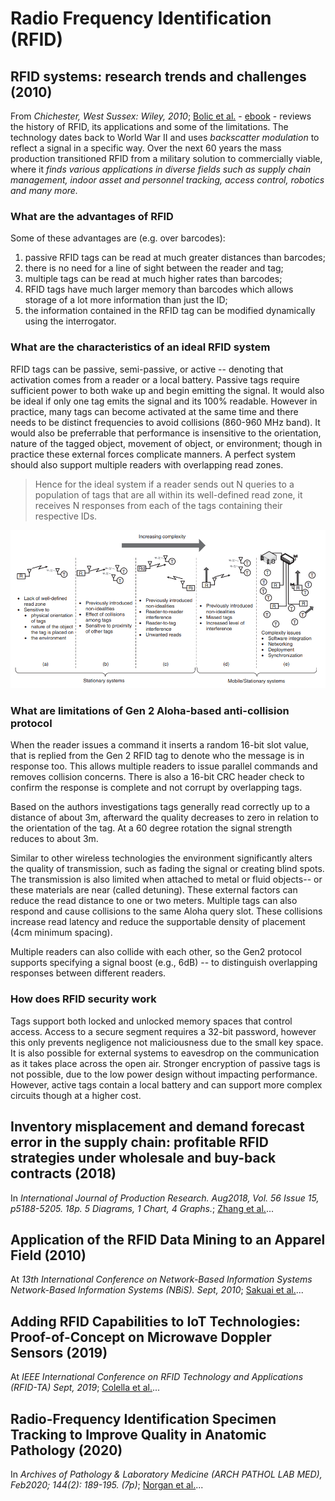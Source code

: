 # Radio Frequency Identification (RFID)

## RFID systems: research trends and challenges (2010)

From _Chichester, West Sussex: Wiley, 2010_; [Bolic et al.](RFID_Systems_ch1.pdf) - [ebook](http://proxy1.ncu.edu/login?url=https://search.ebscohost.com/login.aspx?direct=true&db=cat01034a&AN=nu.EBC555052&site=eds-live) - reviews the history of RFID, its applications and some of the limitations.  The technology dates back to World War II and uses _backscatter modulation_ to reflect a signal in a specific way.  Over the next 60 years the mass production transitioned RFID from a military solution to commercially viable, where it _finds various applications in diverse fields such as supply chain management, indoor asset and personnel tracking, access control, robotics and many more._

### What are the advantages of RFID

Some of these advantages are (e.g. over barcodes):

1. passive RFID tags can be read at much greater distances than barcodes;
2. there is no need for a line of sight between the reader and tag;
3. multiple tags can be read at much higher rates than barcodes;
4. RFID tags have much larger memory than barcodes which allows storage of a lot more information than just the ID;
5. the information contained in the RFID tag can be modified dynamically using the interrogator.

### What are the characteristics of an ideal RFID system

RFID tags can be passive, semi-passive, or active -- denoting that activation comes from a reader or a local battery.  Passive tags require sufficient power to both wake up and begin emitting the signal.  It would also be ideal if only one tag emits the signal and its 100% readable.  However in practice, many tags can become activated at the same time and there needs to be distinct frequencies to avoid collisions (860-960 MHz band).  It would also be preferrable that performance is insensitive to the orientation, nature of the tagged object, movement of object, or environment; though in practice these external forces complicate manners.  A perfect system should also support multiple readers with overlapping read zones.

> Hence for the ideal system if a reader sends out N queries to a population of tags that are all within its well-defined read zone, it receives N responses from each of the tags containing their respective IDs.

![system_complexity.png](system_complexity.png)

### What are limitations of Gen 2 Aloha-based anti-collision protocol

When the reader issues a command it inserts a random 16-bit slot value, that is replied from the Gen 2 RFID tag to denote who the message is in response too.  This allows multiple readers to issue parallel commands and removes collision concerns.  There is also a 16-bit CRC header check to confirm the response is complete and not corrupt by overlapping tags.

Based on the authors investigations tags generally read correctly up to a distance of about 3m, afterward the quality decreases to zero in relation to the orientation of the tag.  At a 60 degree rotation the signal strength reduces to about 3m.

Similar to other wireless technologies the environment significantly alters the quality of transmission, such as fading the signal or creating blind spots.  The transmission is also limited when attached to metal or fluid objects-- or these materials are near (called detuning).  These external factors can reduce the read distance to one or two meters.  Multiple tags can also respond and cause collisions to the same Aloha query slot.  These collisions increase read latency and reduce the supportable density of placement (4cm minimum spacing).

Multiple readers can also collide with each other, so the Gen2 protocol supports specifying a signal boost (e.g., 6dB) -- to distinguish overlapping responses between different readers.

### How does RFID security work

Tags support both locked and unlocked memory spaces that control access.  Access to a secure segment requires a 32-bit password, however this only prevents negligence not maliciousness due to the small key space.  It is also possible for external systems to eavesdrop on the communication as it takes place across the open air.  Stronger encryption of passive tags is not possible, due to the low power design without impacting performance.  However, active tags contain a local battery and can support more complex circuits though at a higher cost.

## Inventory misplacement and demand forecast error in the supply chain: profitable RFID strategies under wholesale and buy-back contracts (2018)

In _International Journal of Production Research. Aug2018, Vol. 56 Issue 15, p5188-5205. 18p. 5 Diagrams, 1 Chart, 4 Graphs._; [Zhang et al.](InventoryManagement.pdf)...

## Application of the RFID Data Mining to an Apparel Field (2010)

At _13th International Conference on Network-Based Information Systems Network-Based Information Systems (NBiS). Sept, 2010_; [Sakuai et al.](ApparelField.pdf)...

## Adding RFID Capabilities to IoT Technologies: Proof-of-Concept on Microwave Doppler Sensors (2019)

At _IEEE International Conference on RFID Technology and Applications (RFID-TA) Sept, 2019_; [Colella et al.](RFID_to_IoT.pdf)...

## Radio-Frequency Identification Specimen Tracking to Improve Quality in Anatomic Pathology (2020)

In _Archives of Pathology & Laboratory Medicine (ARCH PATHOL LAB MED), Feb2020; 144(2): 189-195. (7p)_; [Norgan et al.](RFID_SpecimenTracking.pdf)...
